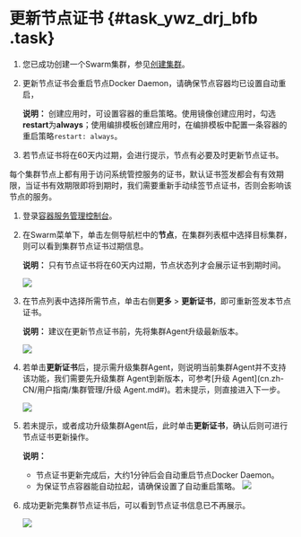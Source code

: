 # 更新节点证书 {#task_ywz_drj_bfb .task}

1.  您已成功创建一个Swarm集群，参见[创建集群](cn.zh-CN/用户指南/集群管理/创建集群.md#)。
2.  更新节点证书会重启节点Docker Daemon，请确保节点容器均已设置自动重启，

    **说明：** 创建应用时，可设置容器的重启策略。使用镜像创建应用时，勾选**restart**为**always**；使用编排模板创建应用时，在编排模板中配置一条容器的重启策略`restart: always`。

3.  若节点证书将在60天内过期，会进行提示，节点有必要及时更新节点证书。

每个集群节点上都有用于访问系统管控服务的证书，默认证书签发都会有有效期限，当证书有效期限即将到期时，我们需要重新手动续签节点证书，否则会影响该节点的服务。

1.  登录[容器服务管理控制台](https://cs.console.aliyun.com)。 
2.  在Swarm菜单下，单击左侧导航栏中的**节点**，在集群列表框中选择目标集群，则可以看到集群节点证书过期信息。 

    **说明：** 只有节点证书将在60天内过期，节点状态列才会展示证书到期时间。

    ![](http://static-aliyun-doc.oss-cn-hangzhou.aliyuncs.com/assets/img/21097/154017613411528_zh-CN.png)

3.  在节点列表中选择所需节点，单击右侧**更多** \> **更新证书**，即可重新签发本节点证书。 

    **说明：** 建议在更新节点证书前，先将集群Agent升级最新版本。

    ![](http://static-aliyun-doc.oss-cn-hangzhou.aliyuncs.com/assets/img/21097/154017613511538_zh-CN.png)

4.  若单击**更新证书**后，提示需升级集群Agent，则说明当前集群Agent并不支持该功能，我们需要先升级集群 Agent到新版本，可参考[升级 Agent](cn.zh-CN/用户指南/集群管理/升级 Agent.md#)。若未提示，则直接进入下一步。 

    ![](http://static-aliyun-doc.oss-cn-hangzhou.aliyuncs.com/assets/img/21097/154017613511540_zh-CN.png)

5.  若未提示，或者成功升级集群Agent后，此时单击**更新证书**，确认后则可进行节点证书更新操作。 

    **说明：** 

    -   节点证书更新完成后，大约1分钟后会自动重启节点Docker Daemon。
    -   为保证节点容器能自动拉起，请确保设置了自动重启策略。
    ![](http://static-aliyun-doc.oss-cn-hangzhou.aliyuncs.com/assets/img/21097/154017613511545_zh-CN.png)

6.  成功更新完集群节点证书后，可以看到节点证书信息已不再展示。 

    ![](http://static-aliyun-doc.oss-cn-hangzhou.aliyuncs.com/assets/img/21097/154017613511547_zh-CN.png)


